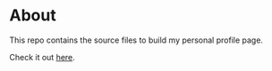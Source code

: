 # About

This repo contains the source files to build my personal profile page.

Check it out [here](https://jotoh98.github.io/).